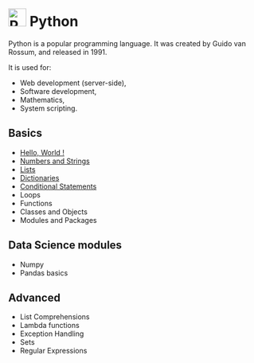 
# <a href="https://www.python.org/" target="_blank" rel="noreferrer"><img src="https://raw.githubusercontent.com/danielcranney/readme-generator/main/public/icons/skills/python-colored.svg" width="36" height="36" alt="Python" /></a>  Python

Python is a popular programming language. It was created by Guido van Rossum, and released in 1991.

It is used for:
 - Web development (server-side),
 - Software development,
 - Mathematics,
 - System scripting.


## Basics

- <a href="https://github.com/SHAIDS-DMCE/Learn_python/blob/master/Basics/Hello_world.py">Hello, World !</a>
- <a href="https://github.com/nirakar24/Learn_python/tree/master/Basics/Numbers%20and%20Strings">Numbers and Strings</a>
- <a href="https://github.com/nirakar24/Learn_python/tree/master/Basics/lists">Lists</a>
- <a href="https://github.com/nirakar24/Learn_python/tree/master/Basics/Dictionaries">Dictionaries</a>
- <a href="https://github.com/nirakar24/Learn_python/tree/master/Basics/Conditional_Statements">Conditional Statements</a>
- Loops
- Functions
- Classes and Objects
- Modules and Packages

## Data Science modules
- Numpy
- Pandas basics

## Advanced
- List Comprehensions
- Lambda functions
- Exception Handling
- Sets
- Regular Expressions
